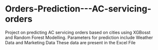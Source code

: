 # Orders-Prediction---AC-servicing-orders
Project on predicting AC servicing orders based on cities using XGBosst and Random Forest Modelling. 
Parameters for prediction include Weather Data and Marketing Data
These data are present in the Excel File
